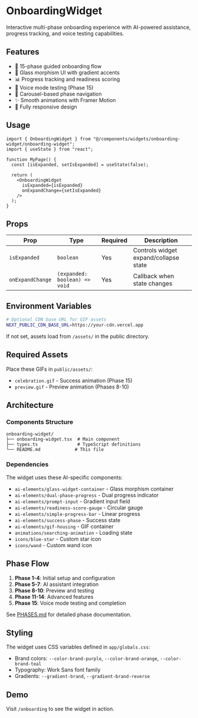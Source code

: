 # OnboardingWidget

Interactive multi-phase onboarding experience with AI-powered assistance, progress tracking, and voice testing capabilities.

## Features

- 🎯 15-phase guided onboarding flow
- 🎨 Glass morphism UI with gradient accents
- 📊 Progress tracking and readiness scoring
- 🎤 Voice mode testing (Phase 15)
- 🎠 Carousel-based phase navigation
- ✨ Smooth animations with Framer Motion
- 📱 Fully responsive design

## Usage

```tsx
import { OnboardingWidget } from "@/components/widgets/onboarding-widget/onboarding-widget";
import { useState } from "react";

function MyPage() {
  const [isExpanded, setIsExpanded] = useState(false);

  return (
    <OnboardingWidget
      isExpanded={isExpanded}
      onExpandChange={setIsExpanded}
    />
  );
}
```

## Props

| Prop | Type | Required | Description |
|------|------|----------|-------------|
| `isExpanded` | `boolean` | Yes | Controls widget expand/collapse state |
| `onExpandChange` | `(expanded: boolean) => void` | Yes | Callback when state changes |

## Environment Variables

```bash
# Optional CDN base URL for GIF assets
NEXT_PUBLIC_CDN_BASE_URL=https://your-cdn.vercel.app
```

If not set, assets load from `/assets/` in the public directory.

## Required Assets

Place these GIFs in `public/assets/`:
- `celebration.gif` - Success animation (Phase 15)
- `preview.gif` - Preview animation (Phases 8-10)

## Architecture

### Components Structure

```
onboarding-widget/
├── onboarding-widget.tsx  # Main component
├── types.ts               # TypeScript definitions
└── README.md             # This file
```

### Dependencies

The widget uses these AI-specific components:
- `ai-elements/glass-widget-container` - Glass morphism container
- `ai-elements/dual-phase-progress` - Dual progress indicator
- `ai-elements/prompt-input` - Gradient input field
- `ai-elements/readiness-score-gauge` - Circular gauge
- `ai-elements/simple-progress-bar` - Linear progress
- `ai-elements/success-phase` - Success state
- `ai-elements/gif-housing` - GIF container
- `animations/searching-animation` - Loading state
- `icons/blue-star` - Custom star icon
- `icons/wand` - Custom wand icon

## Phase Flow

1. **Phase 1-4**: Initial setup and configuration
2. **Phase 5-7**: AI assistant integration
3. **Phase 8-10**: Preview and testing
4. **Phase 11-14**: Advanced features
5. **Phase 15**: Voice mode testing and completion

See [PHASES.md](../../../docs/widgets/onboarding-widget/PHASES.md) for detailed phase documentation.

## Styling

The widget uses CSS variables defined in `app/globals.css`:
- Brand colors: `--color-brand-purple`, `--color-brand-orange`, `--color-brand-teal`
- Typography: Work Sans font family
- Gradients: `--gradient-brand`, `--gradient-brand-reverse`

## Demo

Visit `/onboarding` to see the widget in action.
